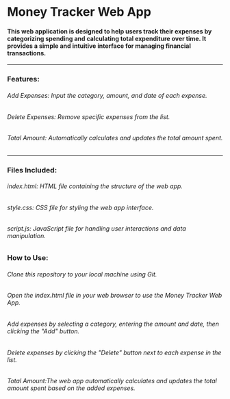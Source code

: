 # Money Tracker Web App
#### This web application is designed to help users track their expenses by categorizing spending and calculating total expenditure over time. It provides a simple and intuitive interface for managing financial transactions.
_______________
### Features:
###### Add Expenses: Input the category, amount, and date of each expense.
###### Delete Expenses: Remove specific expenses from the list.
###### Total Amount: Automatically calculates and updates the total amount spent.
_________________
### Files Included:
###### index.html: HTML file containing the structure of the web app.
###### style.css: CSS file for styling the web app interface.
###### script.js: JavaScript file for handling user interactions and data manipulation.
### How to Use:
###### Clone this repository to your local machine using Git.
###### Open the index.html file in your web browser to use the Money Tracker Web App.
###### Add expenses by selecting a category, entering the amount and date, then clicking the "Add" button.
###### Delete expenses by clicking the "Delete" button next to each expense in the list.
###### Total Amount:The web app automatically calculates and updates the total amount spent based on the added expenses.

